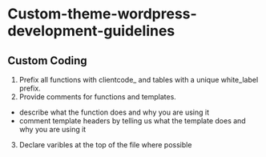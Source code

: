 # Custom-theme-wordpress-development-guidelines

## Custom Coding
1. Prefix all functions with clientcode_ and tables with a unique white_label prefix.
2. Provide comments for functions and templates.
- describe what the function does and why you are using it
- comment template headers by telling us what the template does and why you are using it
3. Declare varibles at the top of the file where possible
